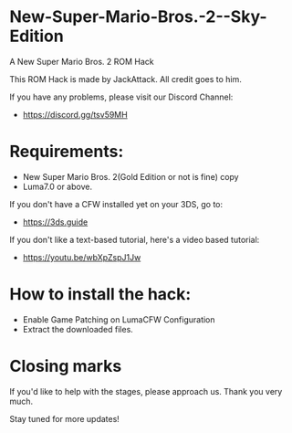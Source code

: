 # New-Super-Mario-Bros.-2--Sky-Edition
A New Super Mario Bros. 2 ROM Hack

This ROM Hack is made by JackAttack.
All credit goes to him.

If you have any problems, please visit our Discord Channel:
- https://discord.gg/tsv59MH

# Requirements:
- New Super Mario Bros. 2(Gold Edition or not is fine) copy
- Luma7.0 or above.

If you don't have a CFW installed yet on your 3DS, go to:
- https://3ds.guide

If you don't like a text-based tutorial, here's a video based tutorial:
- https://youtu.be/wbXpZspJ1Jw

# How to install the hack:
- Enable Game Patching on LumaCFW Configuration
- Extract the downloaded files.

# Closing marks
If you'd like to help with the stages, please approach us.
Thank you very much.

Stay tuned for more updates!

